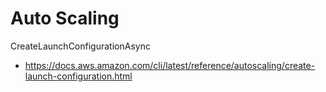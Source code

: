 # Auto Scaling

CreateLaunchConfigurationAsync

* https://docs.aws.amazon.com/cli/latest/reference/autoscaling/create-launch-configuration.html
